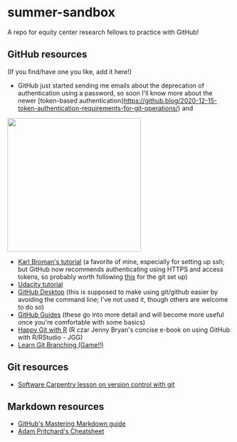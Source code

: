 # summer-sandbox

A repo for equity center research fellows to practice with GitHub!

## GitHub resources

(If you find/have one you like, add it here!)

* GitHub just started sending me emails about the deprecation of authentication using a password, so soon I'll know more about the newer [token-based authentication}https://github.blog/2020-12-15-token-authentication-requirements-for-git-operations/) and

<img align="center" src="https://media.giphy.com/media/oPaMc7VgynwOY/giphy.gif" width="300">

* [Karl Broman's tutorial](https://kbroman.org/github_tutorial/) (a favorite of mine, especially for setting up ssh; but GitHub now recommends authenticating using HTTPS and access tokens, so probably worth following [this](https://docs.github.com/en/github/getting-started-with-github/quickstart/set-up-git) for the git set up)
* [Udacity tutorial](https://www.udacity.com/blog/2015/06/a-beginners-git-github-tutorial.html)
* [GitHub Desktop](https://desktop.github.com/) (this is supposed to make using git/github easier by avoiding the command line; I've not used it, though others are welcome to do so)
* [GitHub Guides](https://guides.github.com/) (these go into more detail and will become more useful once you're comfortable with some basics)
* [Happy Git with R](https://happygitwithr.com/) (R czar Jenny Bryan's concise e-book on using GitHub with R/RStudio - JGG)
* [Learn Git Branching (Game!!)](https://learngitbranching.js.org/)

## Git resources

* [Software Carpentry lesson on version control with git](https://swcarpentry.github.io/git-novice/)

## Markdown resources

* [GitHub's Mastering Markdown guide](https://guides.github.com/features/mastering-markdown/)
* [Adam Pritchard's Cheatsheet](https://github.com/adam-p/markdown-here/wiki/Markdown-Cheatsheet)
